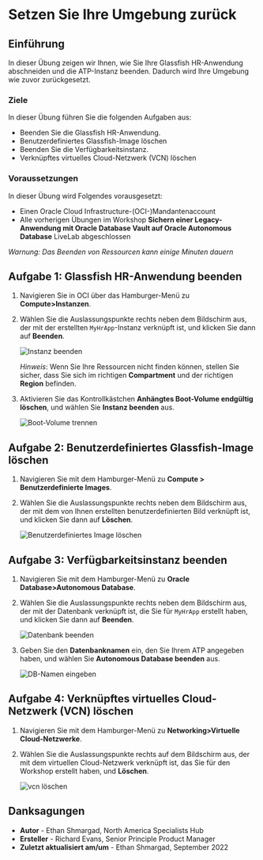 # Setzen Sie Ihre Umgebung zurück

## Einführung

In dieser Übung zeigen wir Ihnen, wie Sie Ihre Glassfish HR-Anwendung abschneiden und die ATP-Instanz beenden. Dadurch wird Ihre Umgebung wie zuvor zurückgesetzt.

### Ziele

In dieser Übung führen Sie die folgenden Aufgaben aus:

*   Beenden Sie die Glassfish HR-Anwendung.
*   Benutzerdefiniertes Glassfish-Image löschen
*   Beenden Sie die Verfügbarkeitsinstanz.
*   Verknüpftes virtuelles Cloud-Netzwerk (VCN) löschen

### Voraussetzungen

In dieser Übung wird Folgendes vorausgesetzt:

*   Einen Oracle Cloud Infrastructure-(OCI-)Mandantenaccount
*   Alle vorherigen Übungen im Workshop **Sichern einer Legacy-Anwendung mit Oracle Database Vault auf Oracle Autonomous Database** LiveLab abgeschlossen

_Warnung: Das Beenden von Ressourcen kann einige Minuten dauern_

## Aufgabe 1: Glassfish HR-Anwendung beenden

1.  Navigieren Sie in OCI über das Hamburger-Menü zu **Compute>Instanzen**.
    
2.  Wählen Sie die Auslassungspunkte rechts neben dem Bildschirm aus, der mit der erstellten `MyHrApp`\-Instanz verknüpft ist, und klicken Sie dann auf **Beenden**.
    
    ![Instanz beenden](images/terminate-instance.png)
    
    _Hinweis_: Wenn Sie Ihre Ressourcen nicht finden können, stellen Sie sicher, dass Sie sich im richtigen **Compartment** und der richtigen **Region** befinden.
    
3.  Aktivieren Sie das Kontrollkästchen **Anhängtes Boot-Volume endgültig löschen**, und wählen Sie **Instanz beenden** aus.
    
    ![Boot-Volume trennen](images/detach-boot.png)
    

## Aufgabe 2: Benutzerdefiniertes Glassfish-Image löschen

1.  Navigieren Sie mit dem Hamburger-Menü zu **Compute > Benutzerdefinierte Images**.
    
2.  Wählen Sie die Auslassungspunkte rechts neben dem Bildschirm aus, der mit dem von Ihnen erstellten benutzerdefinierten Bild verknüpft ist, und klicken Sie dann auf **Löschen**.
    
    ![Benutzerdefiniertes Image löschen](images/delete-image.png)
    

## Aufgabe 3: Verfügbarkeitsinstanz beenden

1.  Navigieren Sie mit dem Hamburger-Menü zu **Oracle Database>Autonomous Database**.
    
2.  Wählen Sie die Auslassungspunkte rechts neben dem Bildschirm aus, der mit der Datenbank verknüpft ist, die Sie für `MyHrApp` erstellt haben, und klicken Sie dann auf **Beenden**.
    
    ![Datenbank beenden](images/terminate-db.png)
    
3.  Geben Sie den **Datenbanknamen** ein, den Sie Ihrem ATP angegeben haben, und wählen Sie **Autonomous Database beenden** aus.
    
    ![DB-Namen eingeben](images/db-name.png)
    

## Aufgabe 4: Verknüpftes virtuelles Cloud-Netzwerk (VCN) löschen

1.  Navigieren Sie mit dem Hamburger-Menü zu **Networking>Virtuelle Cloud-Netzwerke**.
    
2.  Wählen Sie die Auslassungspunkte rechts auf dem Bildschirm aus, der mit dem virtuellen Cloud-Netzwerk verknüpft ist, das Sie für den Workshop erstellt haben, und **Löschen**.
    
    ![vcn löschen](images/delete-vcn.png)
    

## Danksagungen

*   **Autor** - Ethan Shmargad, North America Specialists Hub
*   **Ersteller** - Richard Evans, Senior Principle Product Manager
*   **Zuletzt aktualisiert am/um** - Ethan Shmargad, September 2022